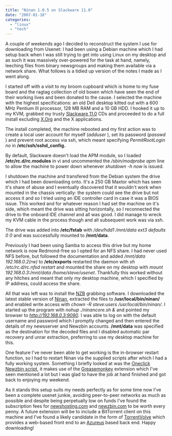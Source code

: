 ```yaml
---
title: "Ninan 1.0.5 on Slackware 11.0"
date: "2007-01-18"
categories: 
  - "linux"
  - "tech"
---
```


A couple of weekends ago I decided to reconstruct the system I use for downloading from Usenet: I had been using a Debian machine which I had setup back when I was still trying to get into using Linux on my desktop and as such it was massively over-powered for the task at hand, namely, leeching files from binary newsgroups and making them available via a network share. What follows is a tidied up version of the notes I made as I went along.

I started off with a visit to my broom cupboard which is home to my fuse board and the ragtag collection of old boxen which have seen the end of their working lives and been donated to the cause. I selected the machine with the highest specifications: an old Dell desktop kitted out with a 600 MHz Pentium III processor, 128 MB RAM and a 10 GB HDD. I hooked it up to my KVM, grabbed my trusty [Slackware 11.0](http://slackware.com/) CDs and proceeded to do a full install excluding [X.Org](http://xorg.freedesktop.org/) and the X applications.

The install completed, the machine rebooted and my first action was to create a local user account for myself (_adduser <user>_), set its password (_passwd <user>_) and prevent root access via ssh, which meant specifying _PermitRootLogin no_ in **/etc/ssh/sshd\_config.**

By default, Slackware doesn't load the APM module, so I loaded **/etc/rc.d/rc.modules** in vi and uncommented the _/sbin/modprobe apm_ line to allow the machine to power down whenever _shutdown -h now_ is issued.

I shutdown the machine and transfered from the Debian system the drive which I had been downloading onto. It's a 250 GB Maxtor which has seen it's share of abuse and I eventually discovered that it wouldn't work when mounted in the chassis vertically: the system could see the drive but not access it and so I tried using an IDE controller card in case it was a BIOS issue. This worked and for whatever reason I had set the machine on it's side, which meant the drive was sitting horizontally, so I reconnected the drive to the onboard IDE channel and all was good. I did manage to wreck my KVM cable in the process though and all subsequent work was via ssh.

The drive was added into **/etc/fstab** with _/dev/hdd1 /mnt/data ext3 defaults 0 0_ and was successfully mounted to **/mnt/data**.

Previously I had been using Samba to access this drive but my home network is now Redmond-free so I opted for an NFS share. I had never used NFS before, but followed the documentation and added _/mnt/data 192.168.0.2(rw)_ to **/etc/exports** restarted the daemon with _sh /etc/rc.d/rc.nfsd restart_ and mounted the share on my desktop with _mount 192.168.0.3:/mnt/data /home/steve/usenet_. Thankfully this worked without any hitches and meant that only my desktop machine, which I specified by IP address, could access the share.

All that was left was to install the [NZB](http://en.wikipedia.org/wiki/Nzb) grabbing software. I downloaded the latest stable version of [Ninan](http://www.ninan.org/), extracted the files to **/usr/local/bin/ninan/** and enabled write access with _chown -R steve:users /usr/local/bin/ninan/_. I started up the program with _nohup ./ninancore.sh &_ and pointed my browser to _http://192.168.0.3:9090_. I was able to log on with the default username and password which I promptly changed and then entered the details of my newsserver and Newzbin accounts. **/mnt/data** was specified as the destination for the decoded files and I disabled automatic par recovery and unrar extraction, preferring to use my desktop machine for this.

One feature I've never been able to get working is the in-browser restart function, so I had to restart Ninan via the supplied scripts after which I had a fully working system. Something I briefly looked at was the [Oneclick Newzbin script](http://www.ninan.org/modules/mediawiki/index.php/Ninanoneclick.user.js), it makes use of the [Greasemonkey](http://greasemonkey.mozdev.org/) extension which I've seen mentioned a lot but I was glad to have the job at hand finished and got back to enjoying my weekend.

As it stands this setup suits my needs perfectly as for some time now I've been a complete usenet junkie, avoiding peer-to-peer networks as much as possible and despite being perpetually low on funds I've found the subscription fees for [newshosting.com](http://newshosting.com/) and [newzbin.com](http://www.newzbin.com/) to be worth every penny. A future extension will be to include a BitTorrent client on this machine and I've found a likely candidate in the form of [TorrentVolve](http://sourceforge.net/projects/torrentvolve) which provides a web-based front end to an [Azureus](http://azureus.sourceforge.net/) based back end. Happy downloading!
